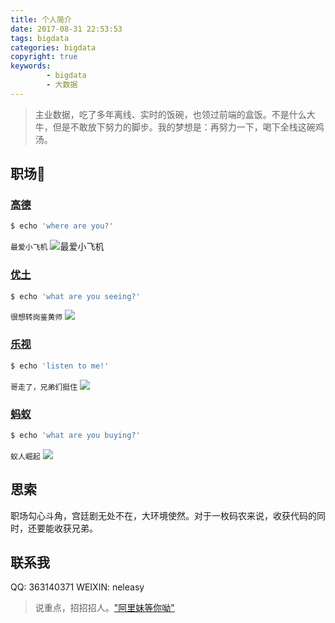 ```yaml
---
title: 个人简介
date: 2017-08-31 22:53:53
tags: bigdata
categories: bigdata
copyright: true
keywords:
        - bigdata
        - 大数据
---
```



> 主业数据，吃了多年离线、实时的饭碗，也领过前端的盒饭。不是什么大牛，但是不敢放下努力的脚步。我的梦想是：再努力一下，喝下全栈这碗鸡汤。

## 职场👣

### [高德](http://mobile.amap.com/)

``` bash
$ echo 'where are you?'
```

`最爱小飞机` ![最爱小飞机](http://mobile.amap.com/attach/images/logo.png)

### [优土](http://www.youku.com/)

``` bash
$ echo 'what are you seeing?'
```

`很想转岗鉴黄师` ![](http://r1.ykimg.com/05100000585A30CB67BC3D2037022435 )

### [乐视](http://www.le.com/)

``` bash
$ echo 'listen to me!'
```

`哥走了，兄弟们挺住` ![](http://i2.letvimg.com/lc05_img/201601/07/09/25/footer_logo.png)

### [蚂蚁](https://www.alipay.com/)

``` bash
$ echo 'what are you buying?'
```

`蚁人崛起` ![](https://img.alicdn.com/tps/TB17ghmIFXXXXXAXFXXXXXXXXXX.png)

## 思索
职场勾心斗角，宫廷剧无处不在，大环境使然。对于一枚码农来说，收获代码的同时，还要能收获兄弟。

## 联系我
QQ: 363140371
WEIXIN: neleasy

> 说重点，招招招人。<a href="mailto:li.qi@alibaba-inc.com" target="_blank" title="阿里妹等你呦">"阿里妹等你呦"</a>
